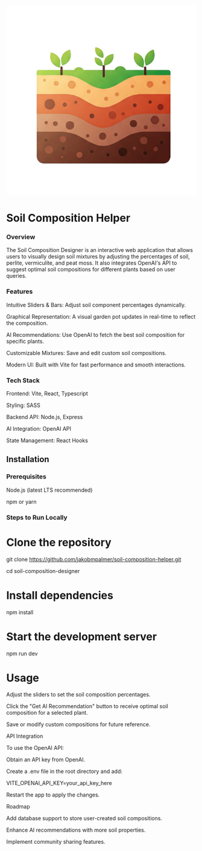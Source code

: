 <p align="center">
  <img src="https://github.com/jakobmpalmer/soil-composition-helper/blob/main/public/res/logo/logo_with-transparent.medium.png" alt="Logo"/>
</p>

# Soil Composition Helper

### Overview

The Soil Composition Designer is an interactive web application that allows users to visually design soil mixtures by adjusting the percentages of soil, perlite, vermiculite, and peat moss. It also integrates OpenAI's API to suggest optimal soil compositions for different plants based on user queries.

### Features

Intuitive Sliders & Bars: Adjust soil component percentages dynamically.

Graphical Representation: A visual garden pot updates in real-time to reflect the composition.

AI Recommendations: Use OpenAI to fetch the best soil composition for specific plants.

Customizable Mixtures: Save and edit custom soil compositions.

Modern UI: Built with Vite for fast performance and smooth interactions.

### Tech Stack

Frontend: Vite, React, Typescript

Styling: SASS

Backend API: Node.js, Express

AI Integration: OpenAI API

State Management: React Hooks

## Installation

### Prerequisites

Node.js (latest LTS recommended)

npm or yarn

### Steps to Run Locally

# Clone the repository
git clone https://github.com/jakobmpalmer/soil-composition-helper.git

cd soil-composition-designer

# Install dependencies
npm install

# Start the development server
npm run dev

# Usage

Adjust the sliders to set the soil composition percentages.

Click the "Get AI Recommendation" button to receive optimal soil composition for a selected plant.

Save or modify custom compositions for future reference.

API Integration

To use the OpenAI API:

Obtain an API key from OpenAI.

Create a .env file in the root directory and add:

VITE_OPENAI_API_KEY=your_api_key_here

Restart the app to apply the changes.

Roadmap

Add database support to store user-created soil compositions.

Enhance AI recommendations with more soil properties.

Implement community sharing features.

